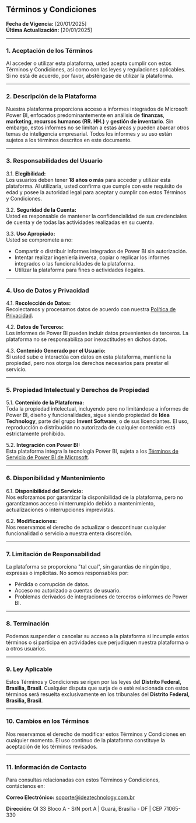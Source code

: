 ## **Términos y Condiciones**  

**Fecha de Vigencia:** [20/01/2025]  
**Última Actualización:** [20/01/2025]  

---

### **1. Aceptación de los Términos**  
Al acceder o utilizar esta plataforma, usted acepta cumplir con estos Términos y Condiciones, así como con las leyes y regulaciones aplicables. Si no está de acuerdo, por favor, absténgase de utilizar la plataforma.  

---

### **2. Descripción de la Plataforma**  
Nuestra plataforma proporciona acceso a informes integrados de Microsoft Power BI, enfocados predominantemente en análisis de **finanzas**, **marketing**, **recursos humanos (RR. HH.)** y **gestión de inventario**. Sin embargo, estos informes no se limitan a estas áreas y pueden abarcar otros temas de inteligencia empresarial. Todos los informes y su uso están sujetos a los términos descritos en este documento.  

---

### **3. Responsabilidades del Usuario**  
3.1. **Elegibilidad:**  
Los usuarios deben tener **18 años o más** para acceder y utilizar esta plataforma. Al utilizarla, usted confirma que cumple con este requisito de edad y posee la autoridad legal para aceptar y cumplir con estos Términos y Condiciones.  

3.2. **Seguridad de la Cuenta:**  
Usted es responsable de mantener la confidencialidad de sus credenciales de cuenta y de todas las actividades realizadas en su cuenta.  

3.3. **Uso Apropiado:**  
Usted se compromete a no:  
- Compartir o distribuir informes integrados de Power BI sin autorización.  
- Intentar realizar ingeniería inversa, copiar o replicar los informes integrados o las funcionalidades de la plataforma.  
- Utilizar la plataforma para fines o actividades ilegales.  

---

### **4. Uso de Datos y Privacidad**  
4.1. **Recolección de Datos:**  
Recolectamos y procesamos datos de acuerdo con nuestra [Política de Privacidad](https://github.com/IDEA-TECHNOLOGY-IT/docs-idea/edit/main/docs/privacy_policy/pp_es.md).  

4.2. **Datos de Terceros:**  
Los informes de Power BI pueden incluir datos provenientes de terceros. La plataforma no se responsabiliza por inexactitudes en dichos datos.  

4.3. **Contenido Generado por el Usuario:**  
Si usted sube o interactúa con datos en esta plataforma, mantiene la propiedad, pero nos otorga los derechos necesarios para prestar el servicio.  

---

### **5. Propiedad Intelectual y Derechos de Propiedad**  
5.1. **Contenido de la Plataforma:**  
Toda la propiedad intelectual, incluyendo pero no limitándose a informes de Power BI, diseño y funcionalidades, sigue siendo propiedad de **Idea Technology**, parte del grupo **Invent Software**, o de sus licenciantes. El uso, reproducción o distribución no autorizada de cualquier contenido está estrictamente prohibido.  

5.2. **Integración con Power BI:**  
Esta plataforma integra la tecnología Power BI, sujeta a los [Términos de Servicio de Power BI de Microsoft](https://www.microsoft.com/en-us/legal/terms-of-use).  

---

### **6. Disponibilidad y Mantenimiento**  
6.1. **Disponibilidad del Servicio:**  
Nos esforzamos por garantizar la disponibilidad de la plataforma, pero no garantizamos acceso ininterrumpido debido a mantenimiento, actualizaciones o interrupciones imprevistas.  

6.2. **Modificaciones:**  
Nos reservamos el derecho de actualizar o descontinuar cualquier funcionalidad o servicio a nuestra entera discreción.  

---

### **7. Limitación de Responsabilidad**  
La plataforma se proporciona "tal cual", sin garantías de ningún tipo, expresas o implícitas. No somos responsables por:  
- Pérdida o corrupción de datos.  
- Acceso no autorizado a cuentas de usuario.  
- Problemas derivados de integraciones de terceros o informes de Power BI.  

---

### **8. Terminación**  
Podemos suspender o cancelar su acceso a la plataforma si incumple estos términos o si participa en actividades que perjudiquen nuestra plataforma o a otros usuarios.  

---

### **9. Ley Aplicable**  
Estos Términos y Condiciones se rigen por las leyes del **Distrito Federal, Brasilia, Brasil**. Cualquier disputa que surja de o esté relacionada con estos términos será resuelta exclusivamente en los tribunales del **Distrito Federal, Brasilia, Brasil**.  

---

### **10. Cambios en los Términos**  
Nos reservamos el derecho de modificar estos Términos y Condiciones en cualquier momento. El uso continuo de la plataforma constituye la aceptación de los términos revisados.  

---

### **11. Información de Contacto**  
Para consultas relacionadas con estos Términos y Condiciones, contáctenos en:  

**Correo Electrónico:** soporte@ideatechnology.com.br  

**Dirección:** QI 33 Bloco A - S/N port A | Guará, Brasília - DF | CEP 71065-330  
